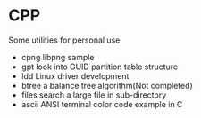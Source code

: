 CPP
===
Some utilities for personal use

- cpng libpng sample
- gpt look into GUID partition table structure
- ldd Linux driver development
- btree a balance tree algorithm(Not completed)
- files search a large file in sub-directory
- ascii ANSI terminal color code example in C
